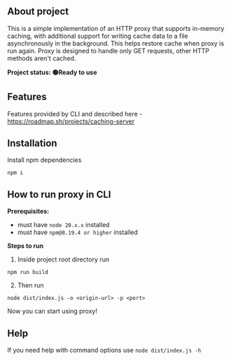 ## About project

This is a simple implementation of an HTTP proxy that supports in-memory caching, with additional support for writing cache data to a file asynchronously in the background. This helps restore cache when proxy is run again. Proxy is designed to handle only GET requests, other HTTP methods aren't cached.

**Project status: 🟢Ready to use**



## Features

Features provided by CLI and described here - https://roadmap.sh/projects/caching-server

## Installation
Install npm dependencies
```
npm i 
```



## How to run proxy in CLI

**Prerequisites:**

-  must have `node 20.x.x` installed
-  must have `npm@8.19.4 or higher` installed

**Steps to run**

1. Inside project root directory run
```
npm run build
```

2. Then run 
```
node dist/index.js -o <origin-url> -p <port>
```
Now you can start using proxy!


## Help

If you need help with command options use `node dist/index.js -h`

